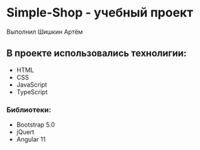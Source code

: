 # Simple-Shop - учебный проект
Выполнил Шишкин Артём
## В проекте использовались технолигии:
 - HTML
 - CSS
 - JavaScript
 - TypeScript
### Библиотеки:
  - Bootstrap 5.0
  - jQuert
  - Angular 11
